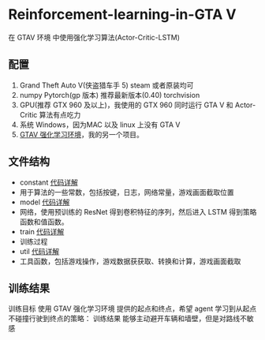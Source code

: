 # Reinforcement-learning-in-GTA V

在 GTAV 环境 中使用强化学习算法(Actor-Critic-LSTM)

## 配置

1.  Grand Theft Auto V(侠盗猎车手 5) steam 或者原装均可
2.  numpy Pytorch(gp 版本) 推荐最新版本(0.40) torchvision
3.  GPU(推荐 GTX 960 及以上)，我使用的 GTX 960 同时运行 GTA V 和 Actor-Critic 算法有点吃力
4.  系统 Windows，因为MAC 以及 linux 上没有 GTA V
5.  [GTAV 强化学习环境](https://github.com/zhaoying9105/GTAV-RewardHook)，我的另一个项目。

## 文件结构

- constant  [代码详解](constant/readme.md)
- 用于算法的一些常数，包括按键，日志，网络常量，游戏画面截取位置
- model  [代码详解](model/readme.md)
- 网络，使用预训练的 ResNet 得到卷积特征的序列，然后进入 LSTM 得到策略函数和值函数。
- train  [代码详解](train/readme.md)
- 训练过程
- util  [代码详解](util/readme.md)
- 工具函数，包括游戏操作，游戏数据获获取、转换和计算，游戏画面截取

## 训练结果

训练目标 使用 GTAV 强化学习环境 提供的起点和终点，希望 agent 学习到从起点不碰撞行驶到终点的策略：
训练结果 能够主动避开车辆和墙壁，但是对路线不敏感
